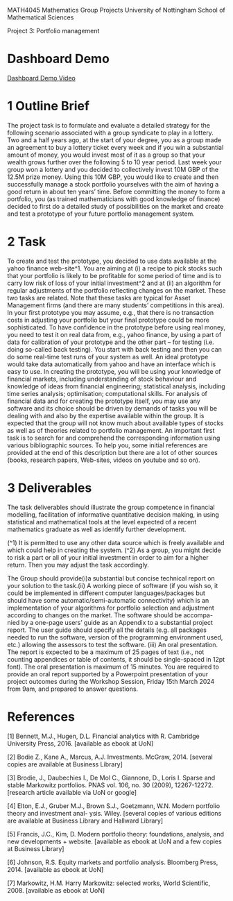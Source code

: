 MATH4045 Mathematics Group Projects
University of Nottingham
School of Mathematical Sciences

Project 3: Portfolio management

# Dashboard Demo
[Dashboard Demo Video]("Dashboard_Demo.mp4")

# 1 Outline Brief

The project task is to formulate and evaluate a detailed strategy for the following scenario associated with
a group syndicate to play in a lottery. Two and a half years ago, at the start of your degree, you as a
group made an agreement to buy a lottery ticket every week and if you win a substantial amount of money,
you would invest most of it as a group so that your wealth grows further over the following 5 to 10 year
period. Last week your group won a lottery and you decided to collectively invest 10M GBP of the 12.5M
prize money. Using this 10M GBP, you would like to create and then successfully manage a stock portfolio
yourselves with the aim of having a good return in about ten years’ time. Before committing the money
to form a portfolio, you (as trained mathematicians with good knowledge of finance) decided to first do
a detailed study of possibilities on the market and create and test a prototype of your future portfolio
management system.

# 2 Task

To create and test the prototype, you decided to use data available at the yahoo finance web-site^1. You are
aiming at (i) a recipe to pick stocks such that your portfolio is likely to be profitable for some period of time
and is to carry low risk of loss of your initial investment^2 and at (ii) an algorithm for regular adjustments
of the portfolio reflecting changes on the market. These two tasks are related. Note that these tasks are
typical for Asset Management firms (and there are many students’ competitions in this area).
In your first prototype you may assume, e.g., that there is no transaction costs in adjusting your portfolio
but your final prototype could be more sophisticated.
To have confidence in the prototype before using real money, you need to test it on real data from, e.g.,
yahoo finance, by using a part of data for calibration of your prototype and the other part – for testing (i.e.
doing so-called back testing). You start with back testing and then you can do some real-time test runs of
your system as well. An ideal prototype would take data automatically from yahoo and have an interface
which is easy to use.
In creating the prototype, you will be using your knowledge of financial markets, including understanding
of stock behaviour and knowledge of ideas from financial engineering; statistical analysis, including time series
analysis; optimisation; computational skills. For analysis of financial data and for creating the prototype
itself, you may use any software and its choice should be driven by demands of tasks you will be dealing
with and also by the expertise available within the group.
It is expected that the group will not know much about available types of stocks as well as of theories
related to portfolio management. An important first task is to search for and comprehend the corresponding
information using various bibliographic sources. To help you, some initial references are provided at the end
of this description but there are a lot of other sources (books, research papers, Web-sites, videos on youtube
and so on).

# 3 Deliverables

The task deliverables should illustrate the group competence in financial modelling, facilitation of informative
quantitative decision making, in using statistical and mathematical tools at the level expected of a recent
mathematics graduate as well as identify further development.

(^1) It is permitted to use any other data source which is freely available and which could help in creating the system.
(^2) As a group, you might decide to risk a part or all of your initial investment in order to aim for a higher return. Then you
may adjust the task accordingly.



The Group should provide(i)a substantial but concise technical report on your solution to the task.(ii)
A working piece of software (if you wish so, it could be implemented in different computer languages/packages
but should have some automatic/semi-automatic connectivity) which is an implementation of your algorithms
for portfolio selection and adjustment according to changes on the market. The software should be accompa-
nied by a one-page users’ guide as an Appendix to a substantial project report. The user guide should specify
all the details (e.g. all packages needed to run the software, version of the programming environment used,
etc.) allowing the assessors to test the software. (iii) An oral presentation. The report is expected to be a
maximum of 25 pages of text (i.e., not counting appendices or table of contents, it should be single-spaced
in 12pt font). The oral presentation is maximum of 15 minutes.
You are required to provide an oral report supported by a Powerpoint presentation of your project
outcomes during the Workshop Session, Friday 15th March 2024 from 9am, and prepared to answer questions.

# References

[1] Bennett, M.J., Hugen, D.L. Financial analytics with R. Cambridge University Press, 2016. [available as
ebook at UoN]

[2] Bodie Z., Kane A., Marcus, A.J. Investments. McGraw, 2014. [several copies are available at Business
Library]

[3] Brodie, J., Daubechies I., De Mol C., Giannone, D., Loris I. Sparse and stable Markowitz portfolios.
PNAS vol. 106, no. 30 (2009), 12267-12272. [research article available via UoN or google]

[4] Elton, E.J., Gruber M.J., Brown S.J., Goetzmann, W.N. Modern portfolio theory and investment anal-
ysis. Wiley. [several copies of various editions are available at Business Library and Hallward Library]

[5] Francis, J.C., Kim, D. Modern portfolio theory: foundations, analysis, and new developments + website.
[available as ebook at UoN and a few copies at Business Library]

[6] Johnson, R.S. Equity markets and portfolio analysis. Bloomberg Press, 2014. [available as ebook at UoN]

[7] Markowitz, H.M. Harry Markowitz: selected works, World Scientific, 2008. [available as ebook at UoN]



